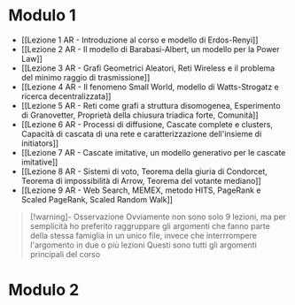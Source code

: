 # Modulo 1

- [[Lezione 1 AR - Introduzione al corso e modello di Erdos-Renyi]]
- [[Lezione 2 AR - Il modello di Barabasi-Albert, un modello per la Power Law]]
- [[Lezione 3 AR - Grafi Geometrici Aleatori, Reti Wireless e il problema del minimo raggio di trasmissione]]
- [[Lezione 4 AR - Il fenomeno Small World, modello di Watts-Strogatz e ricerca decentralizzata]]
- [[Lezione 5 AR - Reti come grafi a struttura disomogenea, Esperimento di Granovetter, Proprietà della chiusura triadica forte, Comunità]]
- [[Lezione 6 AR - Processi di diffusione, Cascate complete e clusters, Capacità di cascata di una rete e caratterizzazione dell'insieme di initiators]]
- [[Lezione 7 AR - Cascate imitative, un modello generativo per le cascate imitative]]
- [[Lezione 8 AR - Sistemi di voto, Teorema della giuria di Condorcet, Teorema di impossibilità di Arrow, Teorema del votante mediano]]
- [[Lezione 9 AR - Web Search, MEMEX, metodo HITS, PageRank e Scaled PageRank, Scaled Random Walk]]

>[!warning]- Osservazione
>Ovviamente non sono solo $9$ lezioni, ma per semplicità ho preferito raggruppare gli argomenti che fanno parte della stessa famiglia in un unico file, invece che interrrompere l'argomento in due o più lezioni
>Questi sono tutti gli argomenti principali del corso

# Modulo 2
